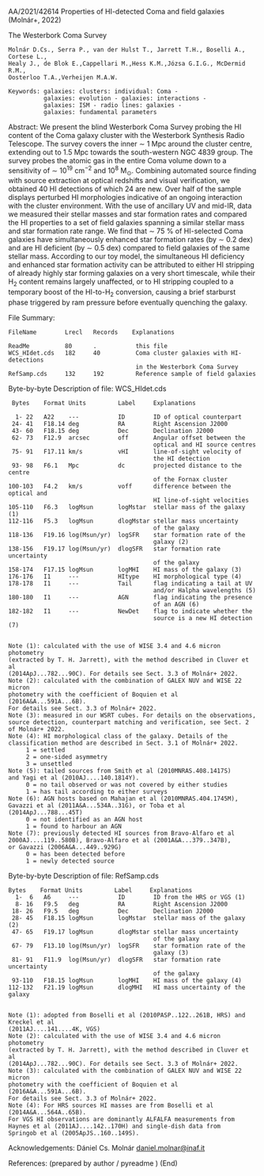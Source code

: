 AA/2021/42614   Properties of HI-detected Coma and field galaxies     (Molnár+, 2022)


The Westerbork Coma Survey

    Molnár D.Cs., Serra P., van der Hulst T., Jarrett T.H., Boselli A., Cortese L., 
    Healy J., de Blok E.,Cappellari M.,Hess K.M.,Józsa G.I.G., McDermid R.M.,
    Oosterloo T.A.,Verheijen M.A.W.
    

```
Keywords: galaxies: clusters: individual: Coma -
          galaxies: evolution - galaxies: interactions -
          galaxies: ISM - radio lines: galaxies -
          galaxies: fundamental parameters
```

Abstract:
  We present the blind Westerbork Coma Survey probing the HI
  content of the Coma galaxy cluster with the Westerbork Synthesis Radio
  Telescope. The survey covers the inner $\sim$ 1 Mpc around the cluster centre,
  extending out to 1.5 Mpc towards the south-western NGC 4839 group. The survey
  probes the atomic gas in the entire Coma volume down to a sensitivity of
  $\sim$ 10$^{19}$ cm$^{-2}$ and 10$^8$ M$_{\odot}$. Combining automated source
  finding with source extraction at optical redshifts and visual verification,
  we obtained 40 HI detections of which 24 are new. Over half of
  the sample displays perturbed HI morphologies indicative of
  an ongoing interaction with the cluster environment. With the use of ancillary
  UV and mid-IR, data we measured their stellar masses and star formation rates
  and compared the HI properties to a set of field galaxies spanning
  a similar stellar mass and star formation rate range. We find that $\sim$ 75
  % of HI-selected Coma galaxies have simultaneously
  enhanced star formation rates (by $\sim$ 0.2 dex) and are HI
  deficient (by $\sim$ 0.5 dex) compared to field galaxies of the same stellar
  mass. According to our toy model, the simultaneous HI deficiency
  and enhanced star formation activity can be attributed to either HI stripping 
  of already highly star forming galaxies on a very short timescale,
  while their H$_2$ content remains largely unaffected, or to HI stripping
  coupled to a temporary boost of the HI-to-H$_2$ conversion, causing a 
  brief starburst phase triggered by ram pressure before eventually 
  quenching the galaxy.

File Summary:

```
FileName        Lrecl   Records    Explanations

ReadMe          80      .           this file
WCS_HIdet.cds   182     40          Coma cluster galaxies with HI-detections
                                    in the Westerbork Coma Survey
RefSamp.cds     132     192         Reference sample of field galaxies 
```

Byte-by-byte Description of file: WCS_HIdet.cds

```
 Bytes    Format Units         Label     Explanations

  1- 22   A22    ---           ID        ID of optical counterpart
 24- 41   F18.14 deg           RA        Right Ascension J2000
 43- 60   F18.15 deg           Dec       Declination J2000
 62- 73   F12.9  arcsec        off       Angular offset between the 
                                         optical and HI source centres
 75- 91   F17.11 km/s          vHI       line-of-sight velocity of 
                                         the HI detection
 93- 98   F6.1   Mpc           dc        projected distance to the centre
                                         of the Fornax cluster
100-103   F4.2   km/s          voff      difference between the optical and
                                         HI line-of-sight velocities
105-110   F6.3   logMsun       logMstar  stellar mass of the galaxy (1)
112-116   F5.3   logMsun       dlogMstar stellar mass uncertainty 
                                         of the galaxy
118-136   F19.16 log(Msun/yr)  logSFR    star formation rate of the 
                                         galaxy (2)
138-156   F19.17 log(Msun/yr)  dlogSFR   star formation rate uncertainty 
                                         of the galaxy
158-174   F17.15 logMsun       logMHI    HI mass of the galaxy (3)
176-176   I1     ---           HItype    HI morphological type (4)
178-178   I1     ---           Tail      flag indicating a tail at UV
                                         and/or Halpha wavelengths (5)
180-180   I1     ---           AGN       flag indicating the presence
                                         of an AGN (6)
182-182   I1     ---           NewDet    flag to indicate whether the
                                         source is a new HI detection (7)


Note (1): calculated with the use of WISE 3.4 and 4.6 micron photometry
(extracted by T. H. Jarrett), with the method described in Cluver et al
(2014ApJ...782...90C). For details see Sect. 3.3 of Molnár+ 2022.
Note (2): calculated with the combination of GALEX NUV and WISE 22 micron 
photometry with the coefficient of Boquien et al (2016A&A...591A...6B).
For details see Sect. 3.3 of Molnár+ 2022.
Note (3): measured in our WSRT cubes. For details on the observations,
source detection, counterpart matching and verification, see Sect. 2
of Molnár+ 2022.
Note (4): HI morphological class of the galaxy. Details of the
classification method are described in Sect. 3.1 of Molnár+ 2022.
     1 = settled
     2 = one-sided asymmetry
     3 = unsettled
Note (5): tailed sources from Smith et al (2010MNRAS.408.1417S)
and Yagi et al (2010AJ....140.1814Y).
     0 = no tail observed or was not covered by either studies
     1 = has tail according to either surveys
Note (6): AGN hosts based on Mahajan et al (2010MNRAS.404.1745M), 
Gavazzi et al (2011A&A...534A..31G), or Toba et al (2014ApJ...788...45T)
     0 = not identified as an AGN host
     1 = found to harbour an AGN
Note (7): previously detected HI sources from Bravo-Alfaro et al 
2000AJ....119..580B), Bravo-Alfaro et al (2001A&A...379..347B),
or Gavazzi (2006A&A...449..929G) 
     0 = has been detected before
     1 = newly detected source
```


Byte-by-byte Description of file: RefSamp.cds

```
Bytes    Format Units         Label     Explanations
  1-  6   A6     ---           ID        ID from the HRS or VGS (1)
  8- 16   F9.5   deg           RA        Right Ascension J2000
 18- 26   F9.5   deg           Dec       Declination J2000
 28- 45   F18.15 logMsun       logMstar  stellar mass of the galaxy (2)
 47- 65   F19.17 logMsun       dlogMstar stellar mass uncertainty 
                                         of the galaxy
 67- 79   F13.10 log(Msun/yr)  logSFR    star formation rate of the 
                                         galaxy (3)
 81- 91   F11.9  log(Msun/yr)  dlogSFR   star formation rate uncertainty 
                                         of the galaxy
 93-110   F18.15 logMsun       logMHI    HI mass of the galaxy (4)
112-132   F21.19 logMsun       dlogMHI   HI mass uncertainty of the galaxy


Note (1): adopted from Boselli et al (2010PASP..122..261B, HRS) and Kreckel et al
(2011AJ....141....4K, VGS)
Note (2): calculated with the use of WISE 3.4 and 4.6 micron photometry
(extracted by T. H. Jarrett), with the method described in Cluver et al
(2014ApJ...782...90C). For details see Sect. 3.3 of Molnár+ 2022.
Note (3): calculated with the combination of GALEX NUV and WISE 22 micron 
photometry with the coefficient of Boquien et al (2016A&A...591A...6B).
For details see Sect. 3.3 of Molnár+ 2022.
Note (4): For HRS sources HI masses are from Boselli et al (2014A&A...564A..65B).
For VGS HI observations are dominantly ALFALFA measurements from 
Haynes et al (2011AJ....142..170H) and single-dish data from 
Springob et al (2005ApJS..160..149S).
```

Acknowledgements: Dániel Cs. Molnár <daniel.molnar@inaf.it>

References:
     (prepared by author  / pyreadme )
(End)
